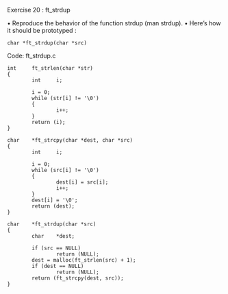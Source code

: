 Exercise 20 : ft_strdup

• Reproduce the behavior of the function strdup (man strdup).
• Here’s how it should be prototyped :

    char *ft_strdup(char *src)

Code:
ft_strdup.c

    int     ft_strlen(char *str)
    {
            int     i;
    
            i = 0;
            while (str[i] != '\0')
            {
                    i++;
            }
            return (i);
    }
    
    char    *ft_strcpy(char *dest, char *src)
    {
            int     i;
    
            i = 0;
            while (src[i] != '\0')
            {
                    dest[i] = src[i];
                    i++;
            }
            dest[i] = '\0';
            return (dest);
    }
    
    char    *ft_strdup(char *src)
    {
            char    *dest;
    
            if (src == NULL)
                    return (NULL);
            dest = malloc(ft_strlen(src) + 1);
            if (dest == NULL)
                    return (NULL);
            return (ft_strcpy(dest, src));
    }
